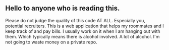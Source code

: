 ## Hello to anyone who is reading this.

Please do not judge the quality of this code AT ALL. Especially you, potential recruiters.
This is a web application that helps my roommates and I keep track of and pay bills.
I usually work on it when I am hanging out with them. Which typically means there is alcohol involved.
A lot of alcohol.
I'm not going to waste money on a private repo.